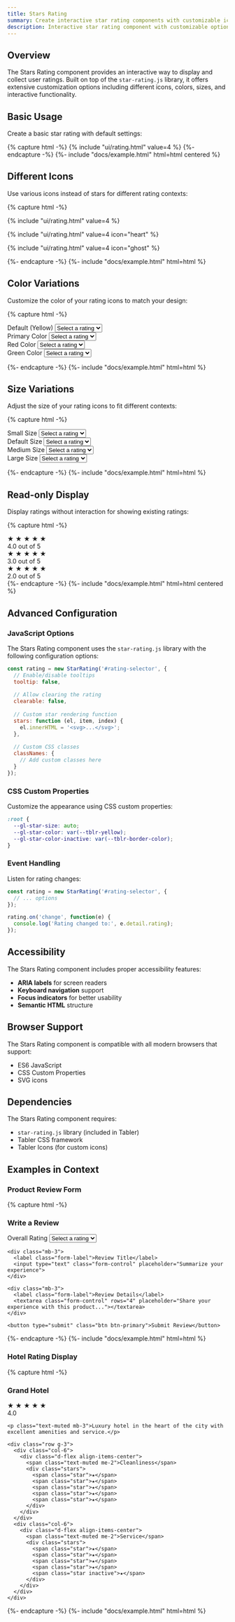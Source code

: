 ```yaml
---
title: Stars Rating
summary: Create interactive star rating components with customizable icons, colors, and sizes. Perfect for product reviews, user feedback, and rating systems.
description: Interactive star rating component with customizable options.
---
```


## Overview

The Stars Rating component provides an interactive way to display and collect user ratings. Built on top of the `star-rating.js` library, it offers extensive customization options including different icons, colors, sizes, and interactive functionality.

## Basic Usage

Create a basic star rating with default settings:

{% capture html -%}
{% include "ui/rating.html" value=4 %}
{%- endcapture -%}
{%- include "docs/example.html" html=html centered %}

## Different Icons

Use various icons instead of stars for different rating contexts:

{% capture html -%}
<div class="space-y">
  <!-- Default star icon -->
  {% include "ui/rating.html" value=4 %}
  
  <!-- Heart icon -->
  {% include "ui/rating.html" value=4 icon="heart" %}
  
  <!-- Ghost icon -->
  {% include "ui/rating.html" value=4 icon="ghost" %}
</div>

{%- endcapture -%}
{%- include "docs/example.html" html=html %}

## Color Variations

Customize the color of your rating icons to match your design:

{% capture html -%}
<div class="space-y">
  <div>
    <label class="form-label">Default (Yellow)</label>
    <select id="rating-default">
      <option value="">Select a rating</option>
      <option value="5">Excellent</option>
      <option value="4">Very Good</option>
      <option value="3">Average</option>
      <option value="2">Poor</option>
      <option value="1">Terrible</option>
    </select>
  </div>
  
  <div>
    <label class="form-label">Primary Color</label>
    <select id="rating-primary">
      <option value="">Select a rating</option>
      <option value="5">Excellent</option>
      <option value="4">Very Good</option>
      <option value="3">Average</option>
      <option value="2">Poor</option>
      <option value="1">Terrible</option>
    </select>
  </div>
  
  <div>
    <label class="form-label">Red Color</label>
    <select id="rating-red">
      <option value="">Select a rating</option>
      <option value="5">Excellent</option>
      <option value="4">Very Good</option>
      <option value="3">Average</option>
      <option value="2">Poor</option>
      <option value="1">Terrible</option>
    </select>
  </div>
  
  <div>
    <label class="form-label">Green Color</label>
    <select id="rating-green">
      <option value="">Select a rating</option>
      <option value="5">Excellent</option>
      <option value="4">Very Good</option>
      <option value="3">Average</option>
      <option value="2">Poor</option>
      <option value="1">Terrible</option>
    </select>
  </div>
</div>

<script>
document.addEventListener("DOMContentLoaded", function () {
  // Default (yellow)
  new StarRating('#rating-default', {
    tooltip: false,
    clearable: false,
    stars: function (el, item, index) {
      el.innerHTML = '<svg xmlns="http://www.w3.org/2000/svg" class="icon icon-tabler icon-tabler-star-filled" width="24" height="24" viewBox="0 0 24 24" stroke-width="2" stroke="currentColor" fill="currentColor" stroke-linecap="round" stroke-linejoin="round"><path stroke="none" d="M0 0h24v24H0z" fill="none"/><path d="M8.243 7.34l-6.38 .925l-.113 .023a1 1 0 0 0 -.44 1.684l4.622 4.499l-1.09 6.355l-.013 .11a1 1 0 0 0 1.464 .944l5.706 -3l5.693 3l.1 .046a1 1 0 0 0 1.352 -1.1l-1.091 -6.355l4.624 -4.5l.078 -.085a1 1 0 0 0 -.633 -1.62l-6.38 -.925l-2.852 -5.78a1 1 0 0 0 -1.794 0l-2.853 5.78z" stroke-width="0" fill="currentColor"/></svg>';
    }
  });
  
  // Primary color
  new StarRating('#rating-primary', {
    tooltip: false,
    clearable: false,
    stars: function (el, item, index) {
      el.innerHTML = '<svg xmlns="http://www.w3.org/2000/svg" class="icon icon-tabler icon-tabler-star-filled text-primary" width="24" height="24" viewBox="0 0 24 24" stroke-width="2" stroke="currentColor" fill="currentColor" stroke-linecap="round" stroke-linejoin="round"><path stroke="none" d="M0 0h24v24H0z" fill="none"/><path d="M8.243 7.34l-6.38 .925l-.113 .023a1 1 0 0 0 -.44 1.684l4.622 4.499l-1.09 6.355l-.013 .11a1 1 0 0 0 1.464 .944l5.706 -3l5.693 3l.1 .046a1 1 0 0 0 1.352 -1.1l-1.091 -6.355l4.624 -4.5l.078 -.085a1 1 0 0 0 -.633 -1.62l-6.38 -.925l-2.852 -5.78a1 1 0 0 0 -1.794 0l-2.853 5.78z" stroke-width="0" fill="currentColor"/></svg>';
    }
  });
  
  // Red color
  new StarRating('#rating-red', {
    tooltip: false,
    clearable: false,
    stars: function (el, item, index) {
      el.innerHTML = '<svg xmlns="http://www.w3.org/2000/svg" class="icon icon-tabler icon-tabler-star-filled text-red" width="24" height="24" viewBox="0 0 24 24" stroke-width="2" stroke="currentColor" fill="currentColor" stroke-linecap="round" stroke-linejoin="round"><path stroke="none" d="M0 0h24v24H0z" fill="none"/><path d="M8.243 7.34l-6.38 .925l-.113 .023a1 1 0 0 0 -.44 1.684l4.622 4.499l-1.09 6.355l-.013 .11a1 1 0 0 0 1.464 .944l5.706 -3l5.693 3l.1 .046a1 1 0 0 0 1.352 -1.1l-1.091 -6.355l4.624 -4.5l.078 -.085a1 1 0 0 0 -.633 -1.62l-6.38 -.925l-2.852 -5.78a1 1 0 0 0 -1.794 0l-2.853 5.78z" stroke-width="0" fill="currentColor"/></svg>';
    }
  });
  
  // Green color
  new StarRating('#rating-green', {
    tooltip: false,
    clearable: false,
    stars: function (el, item, index) {
      el.innerHTML = '<svg xmlns="http://www.w3.org/2000/svg" class="icon icon-tabler icon-tabler-star-filled text-green" width="24" height="24" viewBox="0 0 24 24" stroke-width="2" stroke="currentColor" fill="currentColor" stroke-linecap="round" stroke-linejoin="round"><path stroke="none" d="M0 0h24v24H0z" fill="none"/><path d="M8.243 7.34l-6.38 .925l-.113 .023a1 1 0 0 0 -.44 1.684l4.622 4.499l-1.09 6.355l-.013 .11a1 1 0 0 0 1.464 .944l5.706 -3l5.693 3l.1 .046a1 1 0 0 0 1.352 -1.1l-1.091 -6.355l4.624 -4.5l.078 -.085a1 1 0 0 0 -.633 -1.62l-6.38 -.925l-2.852 -5.78a1 1 0 0 0 -1.794 0l-2.853 5.78z" stroke-width="0" fill="currentColor"/></svg>';
    }
  });
});
</script>
{%- endcapture -%}
{%- include "docs/example.html" html=html %}

## Size Variations

Adjust the size of your rating icons to fit different contexts:

{% capture html -%}
<div class="space-y">
  <div>
    <label class="form-label">Small Size</label>
    <select id="rating-small">
      <option value="">Select a rating</option>
      <option value="5">Excellent</option>
      <option value="4">Very Good</option>
      <option value="3">Average</option>
      <option value="2">Poor</option>
      <option value="1">Terrible</option>
    </select>
  </div>
  
  <div>
    <label class="form-label">Default Size</label>
    <select id="rating-default-size">
      <option value="">Select a rating</option>
      <option value="5">Excellent</option>
      <option value="4">Very Good</option>
      <option value="3">Average</option>
      <option value="2">Poor</option>
      <option value="1">Terrible</option>
    </select>
  </div>
  
  <div>
    <label class="form-label">Medium Size</label>
    <select id="rating-medium">
      <option value="">Select a rating</option>
      <option value="5">Excellent</option>
      <option value="4">Very Good</option>
      <option value="3">Average</option>
      <option value="2">Poor</option>
      <option value="1">Terrible</option>
    </select>
  </div>
  
  <div>
    <label class="form-label">Large Size</label>
    <select id="rating-large">
      <option value="">Select a rating</option>
      <option value="5">Excellent</option>
      <option value="4">Very Good</option>
      <option value="3">Average</option>
      <option value="2">Poor</option>
      <option value="1">Terrible</option>
    </select>
  </div>
</div>

<script>
document.addEventListener("DOMContentLoaded", function () {
  // Small size
  new StarRating('#rating-small', {
    tooltip: false,
    clearable: false,
    stars: function (el, item, index) {
      el.innerHTML = '<svg xmlns="http://www.w3.org/2000/svg" class="icon icon-tabler icon-tabler-star-filled" width="16" height="16" viewBox="0 0 24 24" stroke-width="2" stroke="currentColor" fill="currentColor" stroke-linecap="round" stroke-linejoin="round"><path stroke="none" d="M0 0h24v24H0z" fill="none"/><path d="M8.243 7.34l-6.38 .925l-.113 .023a1 1 0 0 0 -.44 1.684l4.622 4.499l-1.09 6.355l-.013 .11a1 1 0 0 0 1.464 .944l5.706 -3l5.693 3l.1 .046a1 1 0 0 0 1.352 -1.1l-1.091 -6.355l4.624 -4.5l.078 -.085a1 1 0 0 0 -.633 -1.62l-6.38 -.925l-2.852 -5.78a1 1 0 0 0 -1.794 0l-2.853 5.78z" stroke-width="0" fill="currentColor"/></svg>';
    }
  });
  
  // Default size
  new StarRating('#rating-default-size', {
    tooltip: false,
    clearable: false,
    stars: function (el, item, index) {
      el.innerHTML = '<svg xmlns="http://www.w3.org/2000/svg" class="icon icon-tabler icon-tabler-star-filled" width="24" height="24" viewBox="0 0 24 24" stroke-width="2" stroke="currentColor" fill="currentColor" stroke-linecap="round" stroke-linejoin="round"><path stroke="none" d="M0 0h24v24H0z" fill="none"/><path d="M8.243 7.34l-6.38 .925l-.113 .023a1 1 0 0 0 -.44 1.684l4.622 4.499l-1.09 6.355l-.013 .11a1 1 0 0 0 1.464 .944l5.706 -3l5.693 3l.1 .046a1 1 0 0 0 1.352 -1.1l-1.091 -6.355l4.624 -4.5l.078 -.085a1 1 0 0 0 -.633 -1.62l-6.38 -.925l-2.852 -5.78a1 1 0 0 0 -1.794 0l-2.853 5.78z" stroke-width="0" fill="currentColor"/></svg>';
    }
  });
  
  // Medium size
  new StarRating('#rating-medium', {
    tooltip: false,
    clearable: false,
    stars: function (el, item, index) {
      el.innerHTML = '<svg xmlns="http://www.w3.org/2000/svg" class="icon icon-tabler icon-tabler-star-filled" width="32" height="32" viewBox="0 0 24 24" stroke-width="2" stroke="currentColor" fill="currentColor" stroke-linecap="round" stroke-linejoin="round"><path stroke="none" d="M0 0h24v24H0z" fill="none"/><path d="M8.243 7.34l-6.38 .925l-.113 .023a1 1 0 0 0 -.44 1.684l4.622 4.499l-1.09 6.355l-.013 .11a1 1 0 0 0 1.464 .944l5.706 -3l5.693 3l.1 .046a1 1 0 0 0 1.352 -1.1l-1.091 -6.355l4.624 -4.5l.078 -.085a1 1 0 0 0 -.633 -1.62l-6.38 -.925l-2.852 -5.78a1 1 0 0 0 -1.794 0l-2.853 5.78z" stroke-width="0" fill="currentColor"/></svg>';
    }
  });
  
  // Large size
  new StarRating('#rating-large', {
    tooltip: false,
    clearable: false,
    stars: function (el, item, index) {
      el.innerHTML = '<svg xmlns="http://www.w3.org/2000/svg" class="icon icon-tabler icon-tabler-star-filled" width="48" height="48" viewBox="0 0 24 24" stroke-width="2" stroke="currentColor" fill="currentColor" stroke-linecap="round" stroke-linejoin="round"><path stroke="none" d="M0 0h24v24H0z" fill="none"/><path d="M8.243 7.34l-6.38 .925l-.113 .023a1 1 0 0 0 -.44 1.684l4.622 4.499l-1.09 6.355l-.013 .11a1 1 0 0 0 1.464 .944l5.706 -3l5.693 3l.1 .046a1 1 0 0 0 1.352 -1.1l-1.091 -6.355l4.624 -4.5l.078 -.085a1 1 0 0 0 -.633 -1.62l-6.38 -.925l-2.852 -5.78a1 1 0 0 0 -1.794 0l-2.853 5.78z" stroke-width="0" fill="currentColor"/></svg>';
    }
  });
});
</script>
{%- endcapture -%}
{%- include "docs/example.html" html=html %}

## Read-only Display

Display ratings without interaction for showing existing ratings:

{% capture html -%}
<div class="space-y">
  <div class="d-flex align-items-center">
    <div class="stars me-2">
      <span class="star">★</span>
      <span class="star">★</span>
      <span class="star">★</span>
      <span class="star">★</span>
      <span class="star inactive">★</span>
    </div>
    <span class="text-muted">4.0 out of 5</span>
  </div>
  
  <div class="d-flex align-items-center">
    <div class="stars me-2">
      <span class="star">★</span>
      <span class="star">★</span>
      <span class="star">★</span>
      <span class="star inactive">★</span>
      <span class="star inactive">★</span>
    </div>
    <span class="text-muted">3.0 out of 5</span>
  </div>
  
  <div class="d-flex align-items-center">
    <div class="stars me-2">
      <span class="star">★</span>
      <span class="star">★</span>
      <span class="star inactive">★</span>
      <span class="star inactive">★</span>
      <span class="star inactive">★</span>
    </div>
    <span class="text-muted">2.0 out of 5</span>
  </div>
</div>
{%- endcapture -%}
{%- include "docs/example.html" html=html centered %}

## Advanced Configuration

### JavaScript Options

The Stars Rating component uses the `star-rating.js` library with the following configuration options:

```javascript
const rating = new StarRating('#rating-selector', {
  // Enable/disable tooltips
  tooltip: false,
  
  // Allow clearing the rating
  clearable: false,
  
  // Custom star rendering function
  stars: function (el, item, index) {
    el.innerHTML = '<svg>...</svg>';
  },
  
  // Custom CSS classes
  classNames: {
    // Add custom classes here
  }
});
```

### CSS Custom Properties

Customize the appearance using CSS custom properties:

```css
:root {
  --gl-star-size: auto;
  --gl-star-color: var(--tblr-yellow);
  --gl-star-color-inactive: var(--tblr-border-color);
}
```

### Event Handling

Listen for rating changes:

```javascript
const rating = new StarRating('#rating-selector', {
  // ... options
});

rating.on('change', function(e) {
  console.log('Rating changed to:', e.detail.rating);
});
```

## Accessibility

The Stars Rating component includes proper accessibility features:

- **ARIA labels** for screen readers
- **Keyboard navigation** support
- **Focus indicators** for better usability
- **Semantic HTML** structure

## Browser Support

The Stars Rating component is compatible with all modern browsers that support:
- ES6 JavaScript
- CSS Custom Properties
- SVG icons

## Dependencies

The Stars Rating component requires:
- `star-rating.js` library (included in Tabler)
- Tabler CSS framework
- Tabler Icons (for custom icons)

## Examples in Context

### Product Review Form

{% capture html -%}
<div class="card">
  <div class="card-header">
    <h3 class="card-title">Write a Review</h3>
  </div>
  <div class="card-body">
    <div class="mb-3">
      <label class="form-label">Overall Rating</label>
      <select id="product-rating">
        <option value="">Select a rating</option>
        <option value="5">Excellent</option>
        <option value="4">Very Good</option>
        <option value="3">Average</option>
        <option value="2">Poor</option>
        <option value="1">Terrible</option>
      </select>
    </div>
    
    <div class="mb-3">
      <label class="form-label">Review Title</label>
      <input type="text" class="form-control" placeholder="Summarize your experience">
    </div>
    
    <div class="mb-3">
      <label class="form-label">Review Details</label>
      <textarea class="form-control" rows="4" placeholder="Share your experience with this product..."></textarea>
    </div>
    
    <button type="submit" class="btn btn-primary">Submit Review</button>
  </div>
</div>

<script>
document.addEventListener("DOMContentLoaded", function () {
  new StarRating('#product-rating', {
    tooltip: false,
    clearable: false,
    stars: function (el, item, index) {
      el.innerHTML = '<svg xmlns="http://www.w3.org/2000/svg" class="icon icon-tabler icon-tabler-star-filled" width="24" height="24" viewBox="0 0 24 24" stroke-width="2" stroke="currentColor" fill="currentColor" stroke-linecap="round" stroke-linejoin="round"><path stroke="none" d="M0 0h24v24H0z" fill="none"/><path d="M8.243 7.34l-6.38 .925l-.113 .023a1 1 0 0 0 -.44 1.684l4.622 4.499l-1.09 6.355l-.013 .11a1 1 0 0 0 1.464 .944l5.706 -3l5.693 3l.1 .046a1 1 0 0 0 1.352 -1.1l-1.091 -6.355l4.624 -4.5l.078 -.085a1 1 0 0 0 -.633 -1.62l-6.38 -.925l-2.852 -5.78a1 1 0 0 0 -1.794 0l-2.853 5.78z" stroke-width="0" fill="currentColor"/></svg>';
    }
  });
});
</script>
{%- endcapture -%}
{%- include "docs/example.html" html=html %}

### Hotel Rating Display

{% capture html -%}
<div class="card">
  <div class="card-body">
    <div class="d-flex align-items-center mb-3">
      <h3 class="card-title mb-0">Grand Hotel</h3>
      <div class="stars ms-auto">
        <span class="star">★</span>
        <span class="star">★</span>
        <span class="star">★</span>
        <span class="star">★</span>
        <span class="star inactive">★</span>
      </div>
      <span class="text-muted ms-2">4.0</span>
    </div>
    
    <p class="text-muted mb-3">Luxury hotel in the heart of the city with excellent amenities and service.</p>
    
    <div class="row g-3">
      <div class="col-6">
        <div class="d-flex align-items-center">
          <span class="text-muted me-2">Cleanliness</span>
          <div class="stars">
            <span class="star">★</span>
            <span class="star">★</span>
            <span class="star">★</span>
            <span class="star">★</span>
            <span class="star">★</span>
          </div>
        </div>
      </div>
      <div class="col-6">
        <div class="d-flex align-items-center">
          <span class="text-muted me-2">Service</span>
          <div class="stars">
            <span class="star">★</span>
            <span class="star">★</span>
            <span class="star">★</span>
            <span class="star">★</span>
            <span class="star inactive">★</span>
          </div>
        </div>
      </div>
    </div>
  </div>
</div>
{%- endcapture -%}
{%- include "docs/example.html" html=html %}



